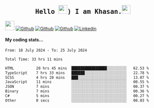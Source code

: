 <h2 align='center'><samp><strong>Hello <img src="https://media.giphy.com/media/hvRJCLFzcasrR4ia7z/giphy.gif" width="28px" height="28px">) I am Khasan.<img height="28px" src="https://emojis.slackmojis.com/emojis/images/1531849430/4246/blob-sunglasses.gif?1531849430"></strong></samp></h2>

<img src="https://media.giphy.com/media/WUlplcMpOCEmTGBtBW/giphy.gif" width="30">  [![Github](https://img.shields.io/github/followers/khasanrashidov?label=Follow%20Me&style=social)](https://github.com/khasanrashidov)  [![Github](https://img.shields.io/github/stars/khasanrashidov?affiliations=OWNER&style=social)](https://github.com/khasanrashidov)  [![Github](https://img.shields.io/github/watchers/khasanrashidov/khasanrashidov?style=social)](https://github.com/khasanrashidov) [![Linkedin](https://img.shields.io/badge/LinkedIn-Khasan%20Rashidov-blue?logo=Linkedin&logoColor=blue&labelColor=black&style=flat-square)](https://www.linkedin.com/in/khasanr)  

#### My coding stats...
<!--START_SECTION:waka-->

```txt
From: 18 July 2024 - To: 25 July 2024

Total Time: 33 hrs 11 mins

HTML          20 hrs 45 mins  ████████████████░░░░░░░░░   62.53 %
TypeScript    7 hrs 33 mins   ██████░░░░░░░░░░░░░░░░░░░   22.78 %
SCSS          4 hrs 20 mins   ███░░░░░░░░░░░░░░░░░░░░░░   13.07 %
JavaScript    11 mins         ░░░░░░░░░░░░░░░░░░░░░░░░░   00.55 %
JSON          7 mins          ░░░░░░░░░░░░░░░░░░░░░░░░░   00.37 %
Binary        7 mins          ░░░░░░░░░░░░░░░░░░░░░░░░░   00.36 %
C#            5 mins          ░░░░░░░░░░░░░░░░░░░░░░░░░   00.27 %
Other         0 secs          ░░░░░░░░░░░░░░░░░░░░░░░░░   00.03 %
```

<!--END_SECTION:waka-->

<!---
khasanrashidov/khasanrashidov is a ✨ special ✨ repository because its `README.md` (this file) appears on your GitHub profile.
You can click the Preview link to take a look at your changes.
--->
